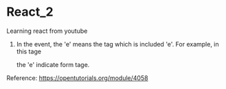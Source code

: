 # React_2
Learning react from youtube

1. In the event, the 'e' means the tag which is included 'e'.
For example, in this tage <form onChange = function(e){}></form> the 'e' indicate form tage.












Reference: https://opentutorials.org/module/4058

